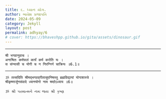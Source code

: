 ```yaml
---
title: ૬. ધ્યાન યોગ.
author: ભાવેશ પ્રજાપતિ
date: 2024-05-09
category: Jekyll
layout: post
permalink: adhyay/6
# cover: https://bhaveshpp.github.io/gita/assets/dinosaur.gif
---
```


----------

```
श्री भगवानुवाच ।
अनाश्रितः कर्मफलं कार्यं कर्म करोति यः ।
स संन्यासी च योगी च न निरग्निर्न चाक्रियः ॥6.1॥
```
> 

> 

----------

```
ૐ तत्सदिति श्रीमद्भगवद्गीतासूपनिषस्तु ब्रह्मविद्यायां योगाशास्त्रे ।
श्रीकृष्णार्जुनसंवादे ध्यानयोगो नाम षष्ठोऽध्याय ॥6॥
```

`ૐ શ્રી પરમાત્મને નમઃ`
`જય શ્રી કૃષ્ણ`